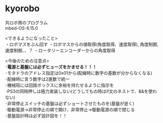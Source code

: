 # kyorobo
共ロボ用のプログラム  
mbed-OS-6.15.0  
  
<できるようになったこと>  
・ロボマスをぶん回す
・ロボマスからの値取得(角度取得、速度取得), 角度制御, 速度制御、、？
・ロータリーエンコーダーからの角度取得  

<今後のための注意点>  
･**電源と基盤には必ずヒューズをかませる！！！**  
･モタドラのアドレス指定は0x01から(配線時に数字の基数が分からなくなる)  
･配線時に言う数字は2進数で統一  
･機械班には回路ボックスに余裕を持たせるように指示を  
･PS3の同時押しは極力実装しない(どうしてもの時はif文のネストで、&&を使わない)  
･非常停止スイッチの基盤は必ずショートさせたものを(基盤が逝く)  
･駆動電源→非常停止の順で開け、非常停止→駆動電源の順で閉じる  
･基盤設計時は必ず設計図を！！  
